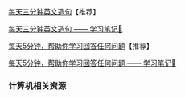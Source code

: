 

[每天三分钟英文造句](https://www.bilibili.com/video/BV1f14y1A7ax/?spm_id_from=333.999.0.0&vd_source=29f1413980f493b68d14f7176e7144a3)【推荐】

[每天三分钟英文造句 —— 学习笔记📒](https://github.com/fltenwall/The-English-For-Programmer/blob/main/%E5%AD%A6%E4%B9%A0%E8%B5%84%E6%BA%90/notes/%E6%AF%8F%E5%A4%A9%E4%B8%89%E5%88%86%E9%92%9F%E8%8B%B1%E6%96%87%E9%80%A0%E5%8F%A5.md)

[每天5分钟，帮助你学习回答任何问题](https://www.bilibili.com/video/BV1Kv4y167Jn/?spm_id_from=333.999.0.0&vd_source=dc82d0f85a1fe3203f329f75adb2a020)【推荐】

[每天5分钟，帮助你学习回答任何问题  —— 学习笔记📒](https://github.com/fltenwall/The-English-For-Programmer/blob/main/%E5%AD%A6%E4%B9%A0%E8%B5%84%E6%BA%90/notes/%E6%AF%8F%E5%A4%A95%E5%88%86%E9%92%9F%EF%BC%8C%E5%B8%AE%E5%8A%A9%E4%BD%A0%E5%AD%A6%E4%B9%A0%E5%9B%9E%E7%AD%94%E4%BB%BB%E4%BD%95%E9%97%AE%E9%A2%98%20.md)

### 计算机相关资源 